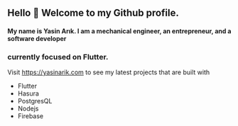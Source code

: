 ## Hello 👋 Welcome to my Github profile.

#### My name is Yasin Arık. I am a mechanical engineer, an entrepreneur, and a software developer 
### currently focused on **Flutter**. 

Visit https://yasinarik.com to see my latest projects that are built with
- Flutter
- Hasura
- PostgresQL
- Nodejs
- Firebase
